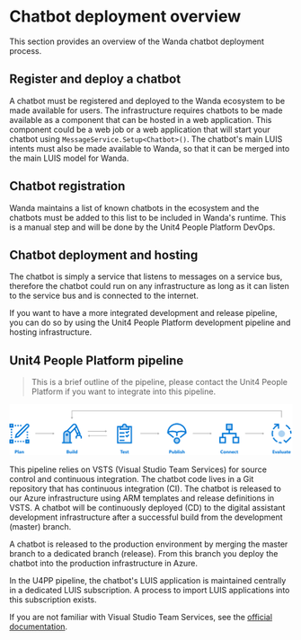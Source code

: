 # Chatbot deployment overview

This section provides an overview of the Wanda chatbot deployment process. 

## Register and deploy a chatbot

A chatbot must be registered and deployed to the Wanda ecosystem to be made available for users. The infrastructure requires chatbots to be made available as a component that can be hosted in a web application. This component could be a web job or a web application that will start your chatbot using `MessageService.Setup<Chatbot>()`. 
The chatbot's main LUIS intents must also be made available to Wanda, so that it can be merged into the main LUIS model for Wanda. 

## Chatbot registration

Wanda maintains a list of known chatbots in the ecosystem and the chatbots must be added to this list to be included in Wanda's runtime. This is a manual step and will be done by the Unit4 People Platform DevOps. 

## Chatbot deployment and hosting

The chatbot is simply a service that listens to messages on a service bus, therefore the chatbot could run on any infrastructure as long as it can listen to the service bus and is connected to the internet.

If you want to have a more integrated development and release pipeline, you can do so by using the Unit4 People Platform development pipeline and hosting infrastructure.

## Unit4 People Platform pipeline

> This is a brief outline of the pipeline, please contact the Unit4 People Platform if you want to integrate into this pipeline.

![Unit4 People Platform pipline](images/u4pp_pipeline_overview.png "Unit4 People Platform pipeline")

This pipeline relies on VSTS (Visual Studio Team Services) for source control and continuous integration. The chatbot code lives in a Git repository that has continuous integration (CI). The chatbot is released to our Azure infrastructure using ARM templates and release definitions in VSTS. A chatbot will be continuously deployed (CD) to the digital assistant development infrastructure after a successful build from the development (master) branch.

A chatbot is released to the production environment by merging the master branch to a dedicated branch (release). From this branch you deploy the chatbot into the production infrastructure in Azure.

In the U4PP pipeline, the chatbot's LUIS application is maintained centrally in a dedicated LUIS subscription. A process to import LUIS applications into this subscription exists.

If you are not familiar with Visual Studio Team Services, see the [official documentation](https://www.visualstudio.com/team-services/).











